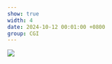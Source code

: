 ```yaml
---
show: true
width: 4
date: 2024-10-12 00:01:00 +0800
group: CGI
---
```

<div>
    <img data-src="{{ '/assets/img/research/cgi/cgi4.gif' | relative_url }}" class="lazy w-100 rounded" src="{{ '/assets/img/empty_300x200.png' | relative_url }}">
</div>
